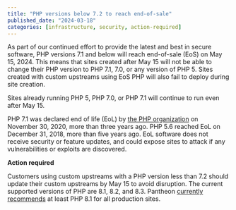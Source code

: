```yaml
---
title: "PHP versions below 7.2 to reach end-of-sale"
published_date: "2024-03-18"
categories: [infrastructure, security, action-required]
---
```

As part of our continued effort to provide the latest and best in secure software, PHP versions 7.1 and below will reach end-of-sale (EoS) on May 15, 2024. This means that sites created after May 15 will not be able to change their PHP version to PHP 7.1, 7.0, or any version of PHP 5. Sites created with custom upstreams using EoS PHP will also fail to deploy during site creation.

Sites already running PHP 5, PHP 7.0, or PHP 7.1 will continue to run even after May 15.

PHP 7.1 was declared end of life (EoL) by [the PHP organization](https://www.php.net/supported-versions.php) on November 30, 2020, more than three years ago. PHP 5.6 reached EoL on December 31, 2018, more than five years ago. EoL software does not receive security or feature updates, and could expose sites to attack if any vulnerabilities or exploits are discovered.

**Action required**

Customers using custom upstreams with a PHP version less than 7.2 should update their custom upstreams by May 15 to avoid disruption. The current supported versions of PHP are 8.1, 8.2, and 8.3. Pantheon [currently recommends](https://docs.pantheon.io/guides/php#supported-php-versions) at least PHP 8.1 for all production sites.
